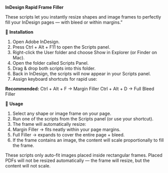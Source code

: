 **InDesign Rapid Frame Filler**

These scripts let you instantly resize shapes and image frames to perfectly fill your InDesign pages — with bleed or within margins.”

🚀 **Installation**

1. Open Adobe InDesign.
2. Press Ctrl + Alt + F11 to open the Scripts panel.
3. Right-click the User folder and choose Show in Explorer (or Finder on Mac).
4. Open the folder called Scripts Panel.
5. Drag & drop both scripts into this folder.
6. Back in InDesign, the scripts will now appear in your Scripts panel.
7. Assign keyboard shortcuts for rapid use:

**Recommended:**
Ctrl + Alt + F → Margin Filler
Ctrl + Alt + D → Full Bleed Filler

📖 **Usage**
1. Select any shape or image frame on your page.
2. Run one of the scripts from the Scripts panel (or use your shortcut).
3. The frame will automatically resize:
4. Margin Filler → fits neatly within your page margins.
5. Full Filler → expands to cover the entire page + bleed.
6. If the frame contains an image, the content will scale proportionally to fill the frame.

These scripts only auto-fit images placed inside rectangular frames.
Placed PDFs  will not be resized automatically — the frame will resize, but the content will not scale.
